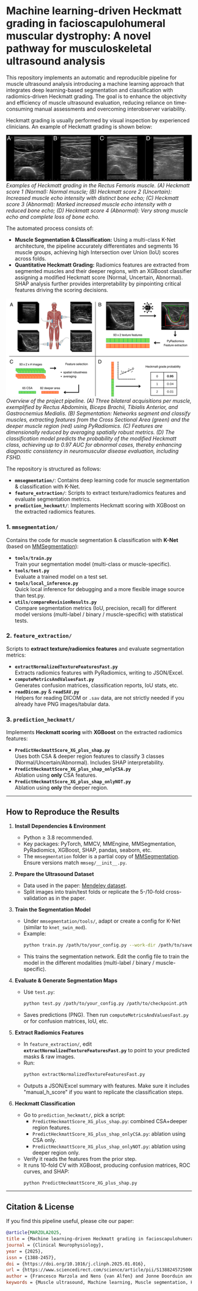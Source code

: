 # Machine learning-driven Heckmatt grading in facioscapulohumeral muscular dystrophy: A novel pathway for musculoskeletal ultrasound analysis

This repository implements an automatic and reproducible pipeline for muscle ultrasound analysis introducing a machine learning approach that integrates deep learning-based segmentation and classification with radiomics-driven Heckmatt grading. The goal is to enhance the objectivity and efficiency of muscle ultrasound evaluation, reducing reliance on time-consuming manual assessments and overcoming interobserver variability.

Heckmatt grading is usually performed by visual inspection by experienced clinicians. An example of Heckmatt grading is shown below:

![Figure1](Figure1.png)
*Examples of Heckmatt grading in the Rectus Femoris muscle. (A) Heckmatt score 1 (Normal): Normal muscle; (B) Heckmatt score 2 (Uncertain): Increased muscle echo intensity with distinct bone echo; (C) Heckmatt score 3 (Abnormal): Marked increased muscle echo intensity with a reduced bone echo; (D) Heckmatt score 4 (Abnormal): Very strong muscle echo and complete loss of bone echo.*

The automated process consists of:
- **Muscle Segmentation & Classification:** Using a multi-class K-Net architecture, the pipeline accurately differentiates and segments 16 muscle groups, achieving high Intersection over Union (IoU) scores across folds.
- **Quantitative Heckmatt Grading:** Radiomics features are extracted from segmented muscles and their deeper regions, with an XGBoost classifier assigning a modified Heckmatt score (Normal, Uncertain, Abnormal). SHAP analysis further provides interpretability by pinpointing critical features driving the scoring decisions.

![Figure2](Figure3.png)
*Overview of the project pipeline. (A) Three bilateral acquisitions per muscle, exemplified by Rectus Abdominis, Biceps Brachii, Tibialis Anterior, and Gastrocnemius Medialis. (B) Segmentation: Networks segment and classify muscles, extracting features from the Cross Sectional Area (green) and the deeper muscle region (red) using PyRadiomics. (C) Features are dimensionally reduced by averaging spatially robust metrics. (D) The classification model predicts the probability of the modified Heckmatt class, achieving up to 0.97 AUC for abnormal cases, thereby enhancing diagnostic consistency in neuromuscular disease evaluation, including FSHD.*

The repository is structured as follows:
- **`mmsegmentation/`**: Contains deep learning code for muscle segmentation & classification with K-Net.
- **`feature_extraction/`**: Scripts to extract texture/radiomics features and evaluate segmentation metrics.
- **`prediction_heckmatt/`**: Implements Heckmatt scoring with XGBoost on the extracted radiomics features.


### 1. **`mmsegmentation/`**
Contains the code for muscle segmentation & classification with **K-Net** (based on [MMSegmentation](https://github.com/open-mmlab/mmsegmentation)):

- **`tools/train.py`**  
  Train your segmentation model (multi-class or muscle-specific).
- **`tools/test.py`**  
  Evaluate a trained model on a test set.
- **`tools/local_inference.py`**  
  Quick local inference for debugging and a more flexible image source than test.py.
- **`utils/compareRevisionResults.py`**  
  Compare segmentation metrics (IoU, precision, recall) for different model versions (multi-label / binary / muscle-specific) with statistical tests.

### 2. **`feature_extraction/`**
Scripts to **extract texture/radiomics features** and evaluate segmentation metrics:

- **`extractNormalizedTextureFeaturesFast.py`**  
  Extracts radiomics features with PyRadiomics, writing to JSON/Excel.  
- **`computeMetricsAndValuesFast.py`**  
  Generates confusion matrices, classification reports, IoU stats, etc.  
- **`readDicom.py`** & **`readSAV.py`**  
  Helpers for reading DICOM or `.sav` data, are not strictly needed if you already have PNG images/tabular data.

### 3. **`prediction_heckmatt/`**
Implements **Heckmatt scoring** with **XGBoost** on the extracted radiomics features:

- **`PredictHeckmattScore_XG_plus_shap.py`**  
  Uses both CSA & deeper region features to classify 3 classes (Normal/Uncertain/Abnormal). Includes SHAP interpretability.
- **`PredictHeckmattScore_XG_plus_shap_onlyCSA.py`**  
  Ablation using **only** CSA features.
- **`PredictHeckmattScore_XG_plus_shap_onlyNOT.py`**  
  Ablation using **only** the deeper region.
---

## How to Reproduce the Results

1. **Install Dependencies & Environment**
   - Python ≥ 3.8 recommended.
   - Key packages: PyTorch, MMCV, MMEngine, MMSegmentation, PyRadiomics, XGBoost, SHAP, pandas, seaborn, etc.
   - The `mmsegmentation` folder is a partial copy of [MMSegmentation](https://github.com/open-mmlab/mmsegmentation). Ensure versions match `mmseg/__init__.py`.

2. **Prepare the Ultrasound Dataset**
   - Data used in the paper: [Mendeley dataset](https://doi.org/10.17632/yzg86vb895.1).
   - Split images into train/test folds or replicate the 5-/10-fold cross-validation as in the paper.

3. **Train the Segmentation Model**
   - Under `mmsegmentation/tools/`, adapt or create a config for K-Net (similar to `knet_swin_mod`).
   - Example:
     ```bash
     python train.py /path/to/your_config.py --work-dir /path/to/save/checkpoints
     ```
   - This trains the segmentation network. Edit the config file to train the model in the different modalities (multi-label / binary / muscle-specific).

4. **Evaluate & Generate Segmentation Maps**
   - Use `test.py`:
     ```bash
     python test.py /path/to/your_config.py /path/to/checkpoint.pth
     ```
   - Saves predictions (PNG). Then run `computeMetricsAndValuesFast.py` or for confusion matrices, IoU, etc.

5. **Extract Radiomics Features**
   - In `feature_extraction/`, edit **`extractNormalizedTextureFeaturesFast.py`** to point to your predicted masks & raw images.
   - Run:
     ```bash
     python extractNormalizedTextureFeaturesFast.py
     ```
   - Outputs a JSON/Excel summary with features. Make sure it includes "manual_h_score" if you want to replicate the classification steps.

6. **Heckmatt Classification**
   - Go to `prediction_heckmatt/`, pick a script:
     - `PredictHeckmattScore_XG_plus_shap.py`: combined CSA+deeper region features.
     - `PredictHeckmattScore_XG_plus_shap_onlyCSA.py`: ablation using CSA only.
     - `PredictHeckmattScore_XG_plus_shap_onlyNOT.py`: ablation using deeper region only.
   - Verify it reads the features from the prior step.  
   - It runs 10-fold CV with XGBoost, producing confusion matrices, ROC curves, and SHAP:
     ```bash
     python PredictHeckmattScore_XG_plus_shap.py
     ```
---

## Citation & License

If you find this pipeline useful, please cite our paper:

```bibtex
@article{MARZOLA2025,
title = {Machine learning-driven Heckmatt grading in facioscapulohumeral muscular dystrophy: A novel pathway for musculoskeletal ultrasound analysis},
journal = {Clinical Neurophysiology},
year = {2025},
issn = {1388-2457},
doi = {https://doi.org/10.1016/j.clinph.2025.01.016},
url = {https://www.sciencedirect.com/science/article/pii/S1388245725000367},
author = {Francesco Marzola and Nens {van Alfen} and Jonne Doorduin and Kristen Mariko Meiburger},
keywords = {Muscle ultrasound, Machine learning, Muscle segmentation, Heckmatt grading, Neuromuscular disease diagnosis}}
